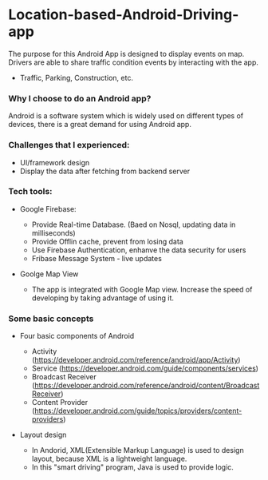 # Location-based-Android-Driving-app
The purpose for this Android App is designed to display events on map. Drivers are able to share traffic condition events by interacting with the app.
  - Traffic, Parking, Construction, etc.
 
### Why I choose to do an Android app?
Android is a software system which is widely used on different types of devices, there is a great demand for using Android app.

 ### Challenges that I experienced: 
 - UI/framework design
 - Display the data after fetching from backend server

 ### Tech tools:
 - Google Firebase:
   - Provide Real-time Database. (Baed on Nosql, updating data in milliseconds)
   - Provide Offlin cache, prevent from losing data
   - Use Firebase Authentication, enhanve the data security for users
   - Fribase Message System - live updates
   
 - Goolge Map View
   - The app is integrated with Google Map view. Increase the speed of developing by taking advantage of using it.
   
### Some basic concepts
- Four basic components of Android
  - Activity (https://developer.android.com/reference/android/app/Activity)
  - Service (https://developer.android.com/guide/components/services)
  - Broadcast Receiver (https://developer.android.com/reference/android/content/BroadcastReceiver)
  - Content Provider (https://developer.android.com/guide/topics/providers/content-providers)

- Layout design
  - In Andorid, XML(Extensible Markup Language) is used to design layout, because XML is a lightweight language.
  - In this "smart driving" program, Java is used to provide logic.
             
